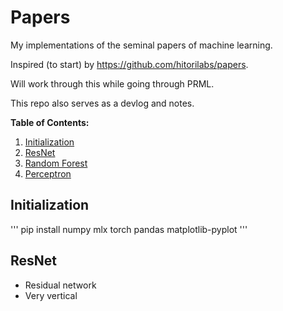 # Papers
My implementations of the seminal papers of machine learning.

Inspired (to start) by https://github.com/hitorilabs/papers.

Will work through this while going through PRML.

This repo also serves as a devlog and notes.

**Table of Contents:**
1. [Initialization](#initialization) 
2. [ResNet](#resnet)
3. [Random Forest](#random-forest)
4. [Perceptron](#perceptron)

## Initialization
'''
pip install numpy mlx torch pandas matplotlib-pyplot 
'''


## ResNet
* Residual network
* Very vertical


